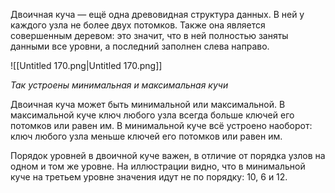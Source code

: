 Двоичная куча — ещё одна древовидная структура данных. В ней у каждого узла не более двух потомков. Также она является совершенным деревом: это значит, что в ней полностью заняты данными все уровни, а последний заполнен слева направо.

![[Untitled 170.png|Untitled 170.png]]

_Так устроены минимальная и максимальная кучи_

Двоичная куча может быть минимальной или максимальной. В максимальной куче ключ любого узла всегда больше ключей его потомков или равен им. В минимальной куче всё устроено наоборот: ключ любого узла меньше ключей его потомков или равен им.

Порядок уровней в двоичной куче важен, в отличие от порядка узлов на одном и том же уровне. На иллюстрации видно, что в минимальной куче на третьем уровне значения идут не по порядку: 10, 6 и 12.